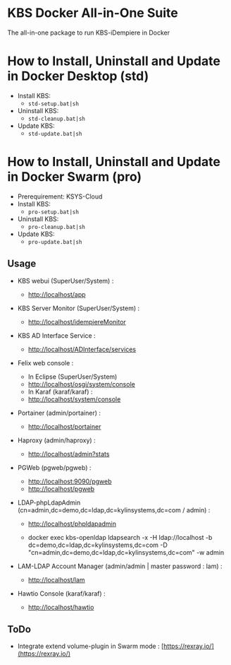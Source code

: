 # KBS Docker All-in-One Suite
The all-in-one package to run KBS-iDempiere in Docker

# How to Install, Uninstall and Update in Docker Desktop (std)
* Install KBS: 
    * `std-setup.bat|sh` 
* Uninstall KBS: 
    * `std-cleanup.bat|sh`
* Update KBS:
    * `std-update.bat|sh` 

# How to Install, Uninstall and Update in Docker Swarm (pro)
* Prerequirement: KSYS-Cloud
* Install KBS: 
    * `pro-setup.bat|sh` 
* Uninstall KBS: 
    * `pro-cleanup.bat|sh`
* Update KBS:
    * `pro-update.bat|sh` 

## Usage
* KBS webui (SuperUser/System) : 
  * [http://localhost/app](http://localhost/app)

* KBS Server Monitor (SuperUser/System) : 
  * [http://localhost/idempiereMonitor](http://localhost/idempiereMonitor)

* KBS AD Interface Service : 
  * [http://localhost/ADInterface/services](http://localhost/ADInterface/services)

* Felix web console : 
  * In Eclipse (SuperUser/System)
  * [http://localhost/osgi/system/console](http://localhost/osgi/system/console)
  * In Karaf (karaf/karaf) : 
  * [http://localhost/system/console](http://localhost/system/console)

* Portainer (admin/portainer) : 
  * [http://localhost/portainer](http://localhost/portainer)

* Haproxy (admin/haproxy) : 
  * [http://localhost/admin?stats](http://localhost/admin?stats)

* PGWeb (pgweb/pgweb) : 
  * [http://localhost:9090/pgweb](http://localhost:9090/pgweb)
  * [http://localhost/pgweb](http://localhost/pgweb)

* LDAP-phpLdapAdmin (cn=admin,dc=demo,dc=ldap,dc=kylinsystems,dc=com / admin) : 
  * [http://localhost/phpldapadmin](http://localhost/phpldapadmin)

  * docker exec kbs-openldap ldapsearch -x -H ldap://localhost -b dc=demo,dc=ldap,dc=kylinsystems,dc=com -D "cn=admin,dc=demo,dc=ldap,dc=kylinsystems,dc=com" -w admin

* LAM-LDAP Account Manager (admin/admin | master password : lam) : 
  * [http://localhost/lam](http://localhost/lam)

* Hawtio Console (karaf/karaf) :
  * [http://localhost/hawtio](http://localhost/hawtio)

## ToDo
* Integrate extend volume-plugin in Swarm mode : [https://rexray.io/](https://rexray.io/)
